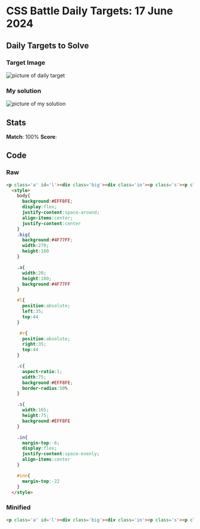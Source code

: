 

# CSS Battle Daily Targets: 17 June 2024

## Daily Targets to Solve

### Target Image

![picture of daily target](https://github.com/BekiaD/cssbattle/assets/144695091/e36c653f-6498-4e9a-b371-c70f1bfe67ca)

### My solution

![picture of my solution](https://github.com/BekiaD/cssbattle/assets/144695091/7171354c-7fc7-4d42-8b72-53f1d0009410)

## Stats

**Match**: 100%
**Score**:

## Code

### Raw

```html
<p class='a' id='l'><div class='big'><div class='in'><p class='s'><p class='c'></div><div class='in' id='inn'><p class='c'><p class='s'></div><p class='a' id='r'>
  <style>
    body{
      background:#EFF8FE;
      display:flex;
      justify-content:space-around;
      align-items:center;
      justify-content:center
    }
    .big{
      background:#4F77FF;
      width:270;
      height:180
    }

    .a{
      width:20;
      height:180;
      background:#4F77FF
    }

    #l{
      position:absolute;
      left:35;
      top:44
    }

     #r{
      position:absolute;
      right:35;
      top:44
    }

    .c{
      aspect-ratio:1;
      width:75;
      background:#EFF8FE;
      border-radius:50%
    }

    .s{
      width:165;
      height:75;
      background:#EFF8FE
    }

    .in{
      margin-top:-6;
      display:flex;
      justify-content:space-evenly;
      align-items:center
    }

    #inn{
      margin-top:-22
    }
  </style>
```

### Minified

```html
<p class='a' id='l'><div class='big'><div class='in'><p class='s'><p class='c'></div><div class='in' id='inn'><p class='c'><p class='s'></div><p class='a' id='r'><style>body{background:#EFF8FE;display:flex;justify-content:space-around;align-items:center;justify-content:center}.big{background:#4F77FF;width:270;height:180}.a{width:20;height:180;background:#4F77FF}#l{position:absolute;left:35;top:44}#r{position:absolute;right:35;top:44}.c{aspect-ratio:1;width:75;background:#EFF8FE;border-radius:50%}.s{width:165;height:75;background:#EFF8FE}.in{margin-top:-6;display:flex;justify-content:space-evenly;align-items:center}#inn{margin-top:-22}</style>
```
